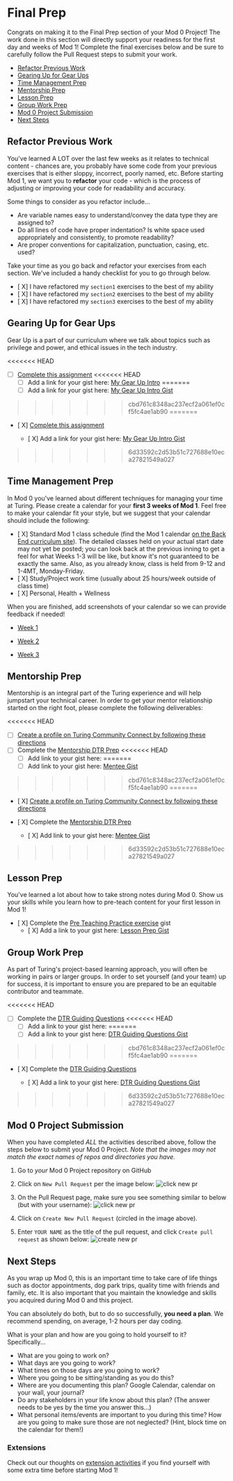 # Final Prep

Congrats on making it to the Final Prep section of your Mod 0 Project! The work done in this section will directly support your readiness for the first day and weeks of Mod 1! Complete the final exercises below and be sure to carefully follow the Pull Request steps to submit your work.

- [Refactor Previous Work](#refactor-previous-work)
- [Gearing Up for Gear Ups](#gearing-up-for-gear-ups)
- [Time Management Prep](#time-management-prep)
- [Mentorship Prep](#mentorship-prep)
- [Lesson Prep](#lesson-prep)
- [Group Work Prep](#group-work-prep)
- [Mod 0 Project Submission](#mod-0-project-submission)
- [Next Steps](#next-steps)

## Refactor Previous Work

You've learned A LOT over the last few weeks as it relates to technical content - chances are, you probably have some code from your previous exercises that is either sloppy, incorrect, poorly named, etc. Before starting Mod 1, we want you to **refactor** your code - which is the process of adjusting or improving your code for readability and accuracy.

Some things to consider as you refactor include...

- Are variable names easy to understand/convey the data type they are assigned to?
- Do all lines of code have proper indentation? Is white space used appropriately and consistently, to promote readability?
- Are proper conventions for capitalization, punctuation, casing, etc. used?

Take your time as you go back and refactor your exercises from each section. We've included a handy checklist for you to go through below.

- [ X] I have refactored my `section1` exercises to the best of my ability
- [ X] I have refactored my `section2` exercises to the best of my ability
- [ X] I have refactored my `section3` exercises to the best of my ability

## Gearing Up for Gear Ups

Gear Up is a part of our curriculum where we talk about topics such as privilege and power, and ethical issues in the tech industry.

<<<<<<< HEAD
- [ ] [Complete this assignment](https://github.com/turingschool/gear-up/blob/main/m0/Intro.To.GearUp.md)
<<<<<<< HEAD
  - [ ] Add a link for your gist here: [My Gear Up Intro](https://gist.github.com/bensjsilverstein/9159c547cc1a14381e3e5f287b62c567)
=======
  - [ ] Add a link for your gist here: [My Gear Up Intro Gist](https://gist.github.com/bensjsilverstein/9159c547cc1a14381e3e5f287b62c567)
>>>>>>> cbd761c8348ac237ecf2a061ef0cf5fc4ae1ab90
=======
- [ X] [Complete this assignment](https://github.com/turingschool/gear-up/blob/main/m0/Intro.To.GearUp.md)

  - [ X] Add a link for your gist here: [My Gear Up Intro Gist](https://gist.github.com/bensjsilverstein/9159c547cc1a14381e3e5f287b62c567)

>>>>>>> 6d33592c2d53b51c727688e10eca27821549a027

## Time Management Prep

In Mod 0 you've learned about different techniques for managing your time at Turing. Please create a calendar for your **first 3 weeks of Mod 1**. Feel free to make your calendar fit your style, but we suggest that your calendar should include the following:

- [ X] Standard Mod 1 class schedule (find the Mod 1 calendar [on the Back End curriculum site](https://backend.turing.edu/)). The detailed classes held on your actual start date may not yet be posted; you can look back at the previous inning to get a feel for what Weeks 1-3 will be like, but know it's not guaranteed to be exactly the same. Also, as you already know, class is held from 9-12 and 1-4MT, Monday-Friday.
- [ X] Study/Project work time (usually about 25 hours/week outside of class time)
- [ X] Personal, Health + Wellness

When you are finished, add screenshots of your calendar so we can provide feedback if needed!


- [Week 1](https://user-images.githubusercontent.com/102967531/164868073-e0358a99-acd6-4637-a935-7bfcb59227bb.png)

- [Week 2](https://user-images.githubusercontent.com/102967531/164868032-d13e6e2e-ec80-4c95-8ec8-f7b1c46adb8b.png)

- [Week 3](https://user-images.githubusercontent.com/102967531/164868145-c9d6c9bb-9229-411a-bcc1-0ecf81e11c9d.png)


## Mentorship Prep

Mentorship is an integral part of the Turing experience and will help jumpstart your technical career. In order to get your mentor relationship started on the right foot, please complete the following deliverables:

<<<<<<< HEAD
- [ ] [Create a profile on Turing Community Connect by following these directions](https://docs.google.com/document/d/1vpyKGu92l1HGkJzULNcyyE72946f4QO1DhQgIz3v1E0/edit?usp=sharing)
- [ ] Complete the [Mentorship DTR Prep](https://gist.github.com/ericweissman/51965bdcbf42970d43d817818bfaef3c)
<<<<<<< HEAD
  - [ ] Add link to your gist here:
=======
  - [ ] Add link to your gist here: [Mentee Gist](https://gist.github.com/bensjsilverstein/dad5f2db88549fab56f242a01a468b3c)
>>>>>>> cbd761c8348ac237ecf2a061ef0cf5fc4ae1ab90
=======
- [ X] [Create a profile on Turing Community Connect by following these directions](https://docs.google.com/document/d/1vpyKGu92l1HGkJzULNcyyE72946f4QO1DhQgIz3v1E0/edit?usp=sharing)
- [ X] Complete the [Mentorship DTR Prep](https://gist.github.com/ericweissman/51965bdcbf42970d43d817818bfaef3c)

  - [ X] Add link to your gist here: [Mentee Gist](https://gist.github.com/bensjsilverstein/dad5f2db88549fab56f242a01a468b3c)

>>>>>>> 6d33592c2d53b51c727688e10eca27821549a027

## Lesson Prep

You've learned a lot about how to take strong notes during Mod 0. Show us your skills while you learn how to pre-teach content for your first lesson in Mod 1!

- [ X] Complete the [Pre Teaching Practice exercise](https://gist.github.com/ericweissman/0036e8fe272c02bd6d4bb14f42fd2f79) gist
  - [ X] Add a link to your gist here: [Lesson Prep Gist](https://gist.github.com/bensjsilverstein/487bc109e170c6ff3c7bd0e239ebd0d2)

## Group Work Prep

As part of Turing's project-based learning approach, you will often be working in pairs or larger groups. In order to set yourself (and your team) up for success, it is important to ensure you are prepared to be an equitable contributor and teammate.

<<<<<<< HEAD
- [ ] Complete the [DTR Guiding Questions](https://gist.github.com/ericweissman/c56f3a98cdce761808c21d498a52f5c6)
<<<<<<< HEAD
  - [ ] Add a link to your gist here:
=======
  - [ ] Add a link to your gist here: [DTR Guiding Questions Gist](https://gist.github.com/bensjsilverstein/b43ac7c4c11a497bd4b26a42d3b6d7eb)
>>>>>>> cbd761c8348ac237ecf2a061ef0cf5fc4ae1ab90
=======
- [ X] Complete the [DTR Guiding Questions](https://gist.github.com/ericweissman/c56f3a98cdce761808c21d498a52f5c6)

  - [ X] Add a link to your gist here: [DTR Guiding Questions Gist](https://gist.github.com/bensjsilverstein/b43ac7c4c11a497bd4b26a42d3b6d7eb)
>>>>>>> 6d33592c2d53b51c727688e10eca27821549a027

## Mod 0 Project Submission

When you have completed *ALL* the activities described above, follow the steps below to submit your Mod 0 Project. _Note that the images may not match the exact names of repos and directories you have._

1. Go to *your* Mod 0 Project repository on GitHub
2. Click on `New Pull Request` per the image below:
  ![click new pr](/images/be_s1.png)

3. On the Pull Request page, make sure you see something similar to below (but with your username):
  ![click new pr](/images/be_s2.png)

4. Click on `Create New Pull Request` (circled in the image above).
5. Enter `YOUR NAME` as the title of the pull request, and click `Create pull request` as shown below:
  ![create new pr](/images/be_s3.png)

## Next Steps

As you wrap up Mod 0, this is an important time to take care of life things such as doctor appointments, dog park trips, quality time with friends and family, etc. It is also important that you maintain the knowledge and skills you acquired during Mod 0 and this project.

You can absolutely do both, but to do so successfully, **you need a plan**. We recommend spending, on average, 1-2 hours per day coding.

What is your plan and how are you going to hold yourself to it? Specifically...

- What are you going to work on?
- What days are you going to work?
- What times on those days are you going to work?
- Where you going to be sitting/standing as you do this?
- Where are you documenting this plan? Google Calendar, calendar on your wall, your journal?
- Do any stakeholders in your life know about this plan? (The answer needs to be yes by the time you answer this...)
- What personal items/events are important to you during this time? How are you going to make sure those are not neglected? (Hint, block time on the calendar for them!)

### Extensions

Check out our thoughts on [extension activities](https://mod0.turing.edu/project/extensions) if you find yourself with some extra time before starting Mod 1!
